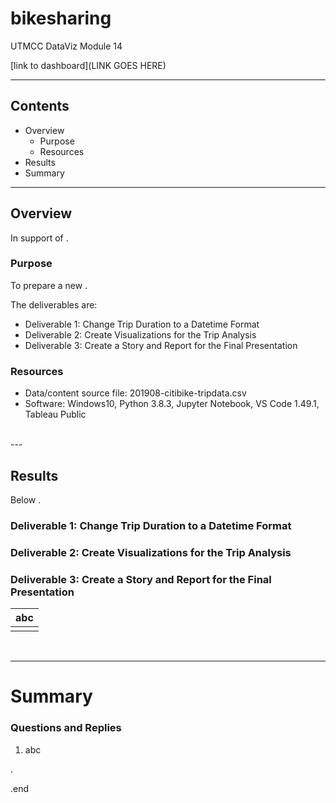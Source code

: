 # bikesharing
UTMCC DataViz Module 14


[link to dashboard](LINK GOES HERE)

---

## Contents 
  * Overview
    - Purpose
    - Resources
  * Results
  * Summary
 

---  

## Overview 
  
  In support of . 

   ### Purpose
   To prepare a new . 
  
   The deliverables are: 
   - Deliverable 1: Change Trip Duration to a Datetime Format
   - Deliverable 2: Create Visualizations for the Trip Analysis
   - Deliverable 3: Create a Story and Report for the Final Presentation
   

   ### Resources
  * Data/content source file: 201908-citibike-tripdata.csv
  * Software: Windows10, Python 3.8.3, Jupyter Notebook, VS Code 1.49.1, Tableau Public 
  
<br>
--- 

## Results

   Below . 

### Deliverable 1: Change Trip Duration to a Datetime Format

### Deliverable 2: Create Visualizations for the Trip Analysis

### Deliverable 3: Create a Story and Report for the Final Presentation




 
   | **abc** |
   | :---: |
   | ![]() |




<br>

---

# Summary

### Questions and Replies 
  1. abc 






.

.end
